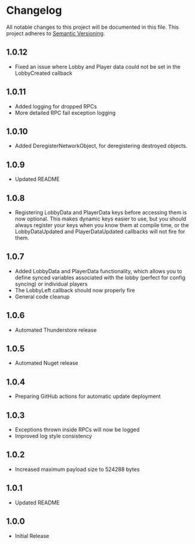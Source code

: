 # Changelog

All notable changes to this project will be documented in this file.
This project adheres to [Semantic Versioning](https://semver.org/spec/v2.0.0.html).

## 1.0.12
- Fixed an issue where Lobby and Player data could not be set in the LobbyCreated callback

## 1.0.11
- Added logging for dropped RPCs
- More detailed RPC fail exception logging

## 1.0.10
- Added DeregisterNetworkObject, for deregistering destroyed objects.

## 1.0.9
- Updated README

## 1.0.8
- Registering LobbyData and PlayerData keys before accessing them is now optional. This makes dynamic keys easier to use, but you should always register your keys when you know them at compile time, or the LobbyDataUpdated and PlayerDataUpdated callbacks will not fire for them.

## 1.0.7
- Added LobbyData and PlayerData functionality, which allows you to define synced variables associated with the lobby (perfect for config syncing) or individual players
- The LobbyLeft callback should now properly fire
- General code cleanup

## 1.0.6
- Automated Thunderstore release

## 1.0.5
- Automated Nuget release

## 1.0.4
- Preparing GitHub actions for automatic update deployment

## 1.0.3
- Exceptions thrown inside RPCs will now be logged
- Improved log style consistency

## 1.0.2
- Increased maximum payload size to 524288 bytes

## 1.0.1
- Updated README

## 1.0.0
- Initial Release